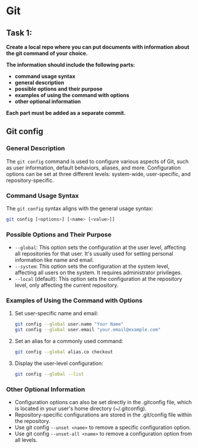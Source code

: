 # Git

## Task 1:
**Create a local repo where you can put documents with information about the git command of your choice.**

**The information should include the following parts:**
 - **command usage syntax**
 - **general description**
 - **possible options and their purpose**
 - **examples of using the command with options**
 - **other optional information**

**Each part must be added as a separate commit.**

## Git config

### General Description

The `git config` command is used to configure various aspects of Git, such as user information, default behaviors, aliases, and more. Configuration options can be set at three different levels: system-wide, user-specific, and repository-specific.

### Command Usage Syntax

The `git config` syntax aligns with the general usage syntax:

```bash
git config [<options>] [<name> [<value>]]
```

### Possible Options and Their Purpose

- `--global`: This option sets the configuration at the user level, affecting all repositories for that user. It's usually used for setting personal information like name and email.
- `--system`: This option sets the configuration at the system level, affecting all users on the system. It requires administrator privileges.
- `--local` (default): This option sets the configuration at the repository level, only affecting the current repository.


### Examples of Using the Command with Options

1. Set user-specific name and email:

    ```bash
    git config --global user.name "Your Name"
    git config --global user.email "your.email@example.com"
    ```

2. Set an alias for a commonly used command:

    ```bash
    git config --global alias.co checkout
    ```

3. Display the user-level configuration:

    ```bash
    git config --global --list
    ```

### Other Optional Information

- Configuration options can also be set directly in the .gitconfig file, which is located in your user's home directory (~/.gitconfig).
- Repository-specific configurations are stored in the .git/config file within the repository.
- Use git config `--unset <name>` to remove a specific configuration option.
- Use git config `--unset-all <name>` to remove a configuration option from all levels.